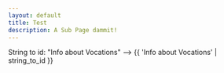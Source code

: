 ```yaml
---
layout: default
title: Test
description: A Sub Page dammit!
---
```


<div class="margin-center-90">
  <div class="p-5">
    String to id: "Info about Vocations" --> {{ 'Info about Vocations' | string_to_id }}
  </div>
</div>